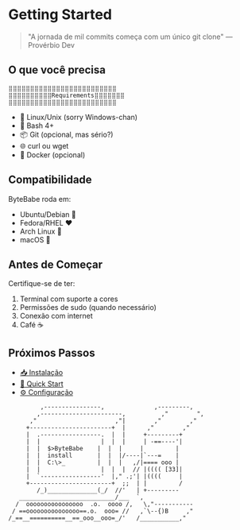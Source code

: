 # Getting Started

> "A jornada de mil commits começa com um único git clone"
> — Provérbio Dev

## O que você precisa 

```ascii
⣿⣿⣿⣿⣿⣿⣿⣿⣿⣿⣿⣿⣿⣿⣿⣿⣿⣿⣿⣿⣿⣿⣿⣿⣿
⣿⣿⣿⣿⣿⣿⣿⣿⣿⣿Requirements⣿⣿⣿⣿⣿⣿⣿
⣿⣿⣿⣿⣿⣿⣿⣿⣿⣿⣿⣿⣿⣿⣿⣿⣿⣿⣿⣿⣿⣿⣿⣿⣿
```

- 🐧 Linux/Unix (sorry Windows-chan)
- 🐚 Bash 4+
- 📦 Git (opcional, mas sério?)
- 🌐 curl ou wget
- 🐳 Docker (opcional)

## Compatibilidade

ByteBabe roda em:
- Ubuntu/Debian 💜
- Fedora/RHEL ❤️
- Arch Linux 💙
- macOS 🤍

## Antes de Começar

Certifique-se de ter:
1. Terminal com suporte a cores
2. Permissões de sudo (quando necessário)
3. Conexão com internet
4. Café ☕

## Próximos Passos

- [📥 Instalação](installation.md)
- [🚀 Quick Start](quick-start.md)
- [⚙️ Configuração](configuration.md)

```ascii
         ,----------------,              ,---------,
        ,-----------------------,          ,"        ",
      ,"                      ,"|        ,"        ,"
     +-----------------------+  |      ,"        ,"
     |  .-----------------.  |  |     +---------+
     |  |                 |  |  |     | -==----'|
     |  |  $>ByteBabe    |  |  |     |         |
     |  |  install       |  |  |/----|`---=    |
     |  |  C:\>_         |  |  |   ,/|==== ooo |
     |  |                 |  |  |  // |(((( [33]|
     |  `-----------------'  |," .;'| |((((     |
     +-----------------------+  ;;  | |         /
        /_)______________(_/  //'   | +---------
   ___________________________/___  `,
  /  oooooooooooooooo  .o.  oooo /,   \,"-----------
 / ==ooooooooooooooo==.o.  ooo= //   ,`\--{)B     ,"
/_==__==========__==_ooo__ooo=_/'   /___________,"
```